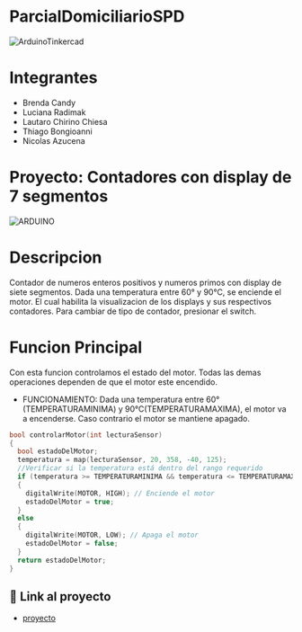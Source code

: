 # ParcialDomiciliarioSPD
![ArduinoTinkercad](https://github.com/BrendaCandy/ParcialDomiciliarioSPD/assets/138243185/3912db3a-098a-4a23-aabd-681c622abdc3)
# Integrantes
- Brenda Candy
- Luciana Radimak
- Lautaro Chirino Chiesa
- Thiago Bongioanni
- Nicolas Azucena
# Proyecto: Contadores con display de 7 segmentos
![ARDUINO](https://github.com/BrendaCandy/ParcialDomiciliarioSPD/assets/138243185/bd94c607-b118-4b70-87ee-5a6f6a985105)
# Descripcion 
Contador de numeros enteros positivos y numeros primos con display de siete
segmentos.
Dada una temperatura entre 60° y 90°C, se enciende el motor. El cual habilita la visualizacion
de los displays y sus respectivos contadores. Para cambiar de tipo de contador, presionar el switch.
# Funcion Principal
Con esta funcion controlamos el estado del motor. Todas las demas operaciones dependen de que el motor este encendido.
- FUNCIONAMIENTO:
Dada una temperatura entre 60°(TEMPERATURAMINIMA) y 90°C(TEMPERATURAMAXIMA), el motor va a encenderse. Caso contrario
el motor se mantiene apagado.
~~~ C (lenguaje en el que esta escrito)
bool controlarMotor(int lecturaSensor)
{
  bool estadoDelMotor;
  temperatura = map(lecturaSensor, 20, 358, -40, 125);
  //Verificar si la temperatura está dentro del rango requerido
  if (temperatura >= TEMPERATURAMINIMA && temperatura <= TEMPERATURAMAXIMA)
  {
    digitalWrite(MOTOR, HIGH); // Enciende el motor
    estadoDelMotor = true;
  }
  else
  {
    digitalWrite(MOTOR, LOW); // Apaga el motor
    estadoDelMotor = false;
  }
  return estadoDelMotor;
}
~~~
## :robot: Link al proyecto
- [proyecto](https://www.tinkercad.com/things/8YnSWzFuR6l?sharecode=zWcwQIw50gMu8HispR4PdkUBU1Z2434c62Z-CY3R1Ws)
